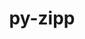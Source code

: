 ---
title: "py-zipp"
layout: cache
categories: [package, develop]
meta: {"compilers": ["none"], "num_specs": 12, "num_specs_by_stack": {"hep": 12, "root": 12}, "oss": ["ubuntu22.04"], "platforms": ["linux"], "stacks": ["hep", "root"], "targets": ["x86_64_v3"], "versions": ["3.17.0"]}
spec_details: [{"compiler": "none", "hash": "2xyyogaeaa5fycfiswn4gto3mhgjmbon", "os": "ubuntu22.04", "platform": "linux", "size": "-", "stacks": ["hep", "root"], "target": "x86_64_v3", "variants": ["build_system=python_pip"], "versions": ["3.17.0"]}, {"compiler": "none", "hash": "37bmpnv44dgwj4porrug6kv4kj7jw2rs", "os": "ubuntu22.04", "platform": "linux", "size": "-", "stacks": ["hep", "root"], "target": "x86_64_v3", "variants": ["build_system=python_pip"], "versions": ["3.17.0"]}, {"compiler": "none", "hash": "3i6ojlprvl3ybafmfyvgaqqxhcsplxdq", "os": "ubuntu22.04", "platform": "linux", "size": "-", "stacks": ["hep", "root"], "target": "x86_64_v3", "variants": ["build_system=python_pip"], "versions": ["3.17.0"]}, {"compiler": "none", "hash": "5arkpa7wchaanfj5km5pqmsw24eygzxh", "os": "ubuntu22.04", "platform": "linux", "size": "-", "stacks": ["hep", "root"], "target": "x86_64_v3", "variants": ["build_system=python_pip"], "versions": ["3.17.0"]}, {"compiler": "none", "hash": "6jmtfepgv3vbs4ernz63vcmh3lp4xt53", "os": "ubuntu22.04", "platform": "linux", "size": "-", "stacks": ["hep", "root"], "target": "x86_64_v3", "variants": ["build_system=python_pip"], "versions": ["3.17.0"]}, {"compiler": "none", "hash": "6owihokwwby5b3hd6jyxxfldu3kxhbvn", "os": "ubuntu22.04", "platform": "linux", "size": "-", "stacks": ["hep", "root"], "target": "x86_64_v3", "variants": ["build_system=python_pip"], "versions": ["3.17.0"]}, {"compiler": "none", "hash": "ekuefsc7w6unmc2tgr6viximcuixi2sq", "os": "ubuntu22.04", "platform": "linux", "size": "-", "stacks": ["hep", "root"], "target": "x86_64_v3", "variants": ["build_system=python_pip"], "versions": ["3.17.0"]}, {"compiler": "none", "hash": "iklealopqnoaqht4lbgj3owosfxfl3oy", "os": "ubuntu22.04", "platform": "linux", "size": "-", "stacks": ["hep", "root"], "target": "x86_64_v3", "variants": ["build_system=python_pip"], "versions": ["3.17.0"]}, {"compiler": "none", "hash": "jspp4giwilpro2er3a4moqlua73sd2jn", "os": "ubuntu22.04", "platform": "linux", "size": "-", "stacks": ["hep", "root"], "target": "x86_64_v3", "variants": ["build_system=python_pip"], "versions": ["3.17.0"]}, {"compiler": "none", "hash": "s33foz4pm2sgogrbbaop5zkbvybe355x", "os": "ubuntu22.04", "platform": "linux", "size": "-", "stacks": ["hep", "root"], "target": "x86_64_v3", "variants": ["build_system=python_pip"], "versions": ["3.17.0"]}, {"compiler": "none", "hash": "utsk2yseifvdqzeyiekhbqj74og5y62p", "os": "ubuntu22.04", "platform": "linux", "size": "-", "stacks": ["hep", "root"], "target": "x86_64_v3", "variants": ["build_system=python_pip"], "versions": ["3.17.0"]}, {"compiler": "none", "hash": "w6wgbkenq43k5mkqdetfngmalwoya5st", "os": "ubuntu22.04", "platform": "linux", "size": "-", "stacks": ["hep", "root"], "target": "x86_64_v3", "variants": ["build_system=python_pip"], "versions": ["3.17.0"]}]
---